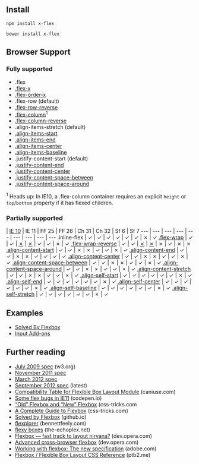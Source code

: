## Install

```
npm install x-flex
```

```
bower install x-flex
```

## Browser Support

### Fully supported

* .flex
* [.flex-x](http://jsbin.com/OCUloTi/6/edit)
* [.flex-order-x](http://jsbin.com/OreLiGi/3/edit)
* .flex-row (default)
* [.flex-row-reverse](http://jsbin.com/EHILoMUG/2/edit)
* [.flex-column](http://jsbin.com/aVabEWOR/3/edit)<sup>1</sup>
* [.flex-column-reverse](http://jsbin.com/eGiHizE/1/edit)
* .align-items-stretch (default)
* [.align-items-start](http://jsbin.com/ijorizo/1/edit)
* [.align-items-end](http://jsbin.com/ayULeBE/2/edit)
* [.align-items-center](http://jsbin.com/epIGugO/2/edit)
* [.align-items-baseline](http://jsbin.com/AWOLUjEZ/1/edit)
* .justify-content-start (default)
* [.justify-content-end](http://jsbin.com/OcUjiCeB/2/edit)
* [.justify-content-center](http://jsbin.com/ebExUVE/1/edit)
* [.justify-content-space-between](http://jsbin.com/ORiQEgi/1/edit)
* [.justify-content-space-around](http://jsbin.com/UyUFUgId/1/edit)

<sup>1</sup> Heads up: In IE10, a .flex-column container requires an explicit `height` or `top`/`bottom` property if it has flexed children.

### Partially supported

 | [IE 10](http://msdn.microsoft.com/en-us/library/ie/hh673531%28v=vs.85%29.aspx) | IE 11 | FF 25 | FF 26 | Ch 31 | Ch 32 | Sf 6 | Sf 7
--- | --- | --- | --- | --- | --- | --- | --- | ---
.inline-flex | ✓ | ✓ | ✓ | ✓ | ✓ | ✓ | ✗ | ✓
[.flex-wrap](http://jsbin.com/eyOSOhEK/2) | ✓ | ✓ | [✗](https://bugzilla.mozilla.org/show_bug.cgi?id=702508) | [✗](https://bugzilla.mozilla.org/show_bug.cgi?id=702508) | ✓ | ✓ | ✗ | ✓
[.flex-wrap-reverse](http://jsbin.com/oMepIziL/1) | ✓ | ✓ | [✗](https://bugzilla.mozilla.org/show_bug.cgi?id=702508) | [✗](https://bugzilla.mozilla.org/show_bug.cgi?id=702508) | ✗ | ✓ | ✗ | ✗
[.align-content-start](http://jsbin.com/UbaGiMAv/1/) | ✓ | ✓ | ✗ | ✗ | ✓ | ✓ | ✗ | ✓
[.align-content-end](http://jsbin.com/IBUpufA/1/) | ✓ | ✓ | ✗ | ✗ | ✓ | ✓ | ✓ | ✓
[.align-content-center](http://jsbin.com/afEYAGA/1/) | ✓ | ✓ | ✗ | ✗ | ✓ | ✓ | ✗ | ✓
[.align-content-space-between](http://jsbin.com/esIHijIv/1/) | ✓ | ✓ | ✗ | ✗ | ✓ | ✓ | ✗ | ✓
[.align-content-space-around](http://jsbin.com/upuRoxEN/1/) | ✓ | ✓ | ✗ | ✗ | ✓ | ✓ | ✗ | ✓
[.align-content-stretch](http://jsbin.com/IHeweLi/1/) | ✓ | ✓ | ✗ | ✗ | ✓ | ✓ | ✗ | ✓
[.align-self-start](http://jsbin.com/obibEzE/1/) | ✓ | ✓ | ✓ | ✓ | ✓ | ✓ | ✗ | ✓
[.align-self-end](http://jsbin.com/AXOlUco/1/) | ✓ | ✓ | ✓ | ✓ | ✓ | ✓ | ✗ | ✓
[.align-self-center](http://jsbin.com/IWOtadoL/1/) | ✓ | ✓ | ✓ | ✓ | ✓ | ✓ | ✗ | ✓
[.align-self-baseline](http://jsbin.com/eKAfiHa/1/) | ✓ | ✓ | ✓ | ✓ | ✓ | ✓ | ✗ | ✓
[.align-self-stretch](http://jsbin.com/OcUjiCeB/1/) | ✓ | ✓ | ✓ | ✓ | ✓ | ✓ | ✗ | ✓

## Examples 

* [Solved By Flexbox](http://philipwalton.github.io/solved-by-flexbox/)
 * [Input Add-ons](http://jsbin.com/aPAvoPe/2/)

## Further reading

* [July 2009 spec](http://www.w3.org/TR/2009/WD-css3-flexbox-20090723/) (w3.org)
* [November 2011 spec](http://www.w3.org/TR/2011/WD-css3-flexbox-20111129/)
* [March 2012 spec](http://www.w3.org/TR/2012/WD-css3-flexbox-20120322) 
* [September 2012 spec](http://www.w3.org/TR/css3-flexbox/) (latest)
* [Compatibility Table for Flexible Box Layout Module](http://caniuse.com/#feat=flexbox) (caniuse.com)
* [Some flex bugs in IE11](http://codepen.io/lerouxb/pen/jIkpD) (codepen.io)
* [“Old” Flexbox and “New” Flexbox](http://css-tricks.com/old-flexbox-and-new-flexbox/) (css-tricks.com
* [A Complete Guide to Flexbox](http://css-tricks.com/snippets/css/a-guide-to-flexbox/) (css-tricks.com)
* [Solved by Flexbox](http://philipwalton.github.io/solved-by-flexbox/) (github.io)
* [flexplorer](http://bennettfeely.com/flexplorer/) (bennettfeely.com)
* [flexy boxes](http://the-echoplex.net/flexyboxes/) (the-echoplex.net)
* [Flexbox — fast track to layout nirvana?](http://dev.opera.com/articles/view/flexbox-basics/) (dev.opera.com)
* [Advanced cross-browser flexbox](http://dev.opera.com/articles/view/advanced-cross-browser-flexbox/) (dev.opera.com)
* [Working with flexbox: The new specification](http://www.adobe.com/devnet/html5/articles/working-with-flexbox-the-new-spec.html) (adobe.com)
* [Flexbox / Flexible Box Layout CSS Reference](http://ptb2.me/flexbox/) (ptb2.me)
